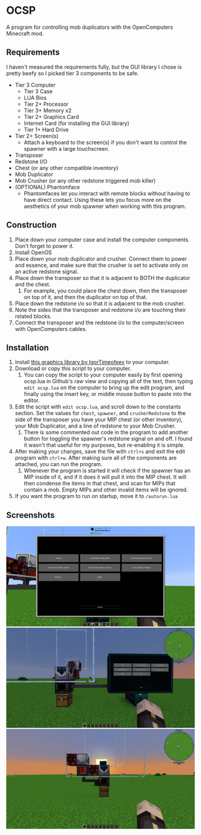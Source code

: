 # OCSP
A program for controlling mob duplicators with the OpenComputers Minecraft mod.

## Requirements
I haven't measured the requirements fully, but the GUI library I chose is pretty beefy so I picked tier 3 components to be safe.
* Tier 3 Computer
  * Tier 3 Case
  * LUA Bios
  * Tier 2+ Processor
  * Tier 3+ Memory x2
  * Tier 2+ Graphics Card
  * Internet Card (for installing the GUI library)
  * Tier 1+ Hard Drive
* Tier 2+ Screen(s)
  * Attach a keyboard to the screen(s) if you don't want to control the spawner with a large touchscreen.
* Transposer
* Redstone I/O
* Chest (or any other compatible inventory)
* Mob Duplicator
* Mob Crusher (or any other redstone triggered mob killer)
* (OPTIONAL) Phantomface
  * Phantomfaces let you interact with remote blocks without having to have direct contact. Using these lets you focus more on the aesthetics of your mob spawner when working with this program.

## Construction
1. Place down your computer case and install the computer components. Don't forget to power it.
1. Install OpenOS
1. Place down your mob duplicator and crusher. Connect them to power and essence, and make sure that the crusher is set to activate only on an active redstone signal.
1. Place down the transposer so that it is adjacent to BOTH the duplicator and the chest.
   1. For example, you could place the chest down, then the transposer on top of it, and then the duplicator on top of that.
1. Place down the redstone i/o so that it is adjacent to the mob crusher.
1. Note the sides that the transposer and redstone i/o are touching their related blocks.
1. Connect the transposer and the redstone i/o to the computer/screen with OpenComputers cables.

## Installation
1. Install [this graphics library by IgorTimeofeev](https://github.com/IgorTimofeev/GUI) to your computer.
1. Download or copy this script to your computer.
   1. You can copy the script to your computer easily by first opening ocsp.lua in Github's raw view and copying all of the text, then typing `edit ocsp.lua` on the computer to bring up the edit program, and finally using the insert key, or middle mouse button to paste into the editor.
1. Edit the script with `edit ocsp.lua`, and scroll down to the constants section. Set the values for `chest`, `spawner`, and `crusherRedstone` to the side of the transposer you have your MIP chest (or other inventory), your Mob Duplicator, and a line of redstone to your Mob Crusher.
   1. There is some commented out code in the program to add another button for toggling the spawner's redstone signal on and off. I found it wasn't that useful for my purposes, but re-enabling it is simple.
1. After making your changes, save the file with `ctrl+s` and exit the edit program with `ctrl+w`. After making sure all of the components are attached, you can run the program.
   1. Whenever the program is started it will check if the spawner has an MIP inside of it, and if it does it will pull it into the MIP chest. It will then condense the items in that chest, and scan for MIPs that contain a mob. Empty MIPs and other invalid items will be ignored.
1. If you want the program to run on startup, move it to `/autorun.lua`

## Screenshots

![GUI](https://raw.githubusercontent.com/kchanakira/OCSP/master/preview_gui.png)
![Front](https://raw.githubusercontent.com/kchanakira/OCSP/master/preview_front.png)
![Side](https://raw.githubusercontent.com/kchanakira/OCSP/master/preview_side.png)
